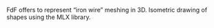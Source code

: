 FdF offers to represent “iron wire” meshing in 3D.
Isometric drawing of shapes using the MLX library.
